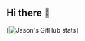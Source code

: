 ## Hi there 👋
[![Jason's GitHub stats](https://github-readme-stats.vercel.app/api?username=jasnwng&show_icons=true&theme=dracula&rank_icon=true)]



<!--
**jasnwng/jasnwng** is a ✨ _special_ ✨ repository because its `README.md` (this file) appears on your GitHub profile.

Here are some ideas to get you started:

- 🔭 I’m currently working on ...
- 🌱 I’m currently learning ...
- 👯 I’m looking to collaborate on ...
- 🤔 I’m looking for help with ...
- 💬 Ask me about ...
- 📫 How to reach me: ...
- 😄 Pronouns: ...
- ⚡ Fun fact: ...
-->
